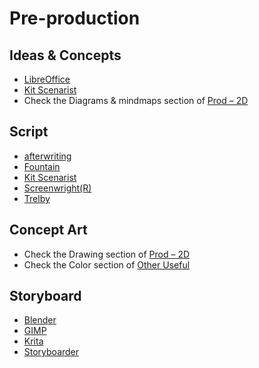# Pre-production

## Ideas & Concepts
*   [LibreOffice](http://www.libreoffice.org/)
*   [Kit Scenarist](https://kitscenarist.ru/en/index.html)
*   Check the Diagrams & mindmaps section of [Prod – 2D](#docs/sw_prod_2d/)


## Script
*   [afterwriting](http://afterwriting.com/)
*   [Fountain](http://fountain.io/)
*   [Kit Scenarist](https://kitscenarist.ru/en/index.html)
*   [Screenwright(R)](http://templates.libreoffice.org/template-center/screenwright-r-screenplay-formatting-template)
*   [Trelby](http://www.trelby.org/)

## Concept Art
*   Check the Drawing section of [Prod – 2D](#docs/sw_prod_2d/)
*   Check the Color section of  [Other Useful](#docs/sw_other_useful)

## Storyboard
*   [Blender](http://www.blender.org/)
*   [GIMP](http://www.gimp.org/)
*   [Krita](http://krita.org/)
*   [Storyboarder](https://wonderunit.com/storyboarder/)
